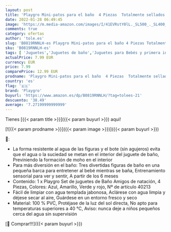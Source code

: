 ```yaml
---
layout: post
title: 'Playgro Mini-patos para el baño  4 Piezas  Totalmente sellados  Resistentes al agua y la suciedad  Ideales para el baño del bebé  A partir de 6 meses  Libres de BPA  Colorido  40213'
date: 2022-01-28 06:49:45
image: 'https://m.media-amazon.com/images/I/41EVRstY0lL._SL500_._SL400_.jpg'
comments: true
category: ofertas
author: 'tole.es'
slug: 'B0819RNNLH-es Playgro Mini-patos para el baño 4 Piezas Totalmente...'
sku: 'B0819RNNLH-es'
tags: [ 'Juguetes','Juguetes de baño','Juguetes para Bebés y primera infancia','Juguetes y juegos','bebé','playgro', ]
actualPrice: 7.99 EUR
currency: EUR
price: 7.99
comparePrice: 12.99 EUR
prodname: 'Playgro Mini-patos para el baño  4 Piezas  Totalmente sellados  Resistentes al agua y la suciedad  Ideales para el baño del bebé  A partir de 6 meses  Libres de BPA  Colorido  40213'
country: 'es'
flag: '🇪🇸'
brand: 'Playgro'
buyurl: 'https://www.amazon.es/dp/B0819RNNLH/?tag=tolees-21'
descuento: '38.49'
average: '7.27199999999999'
---
```


Tienes [{{< param title >}}]({{< param buyurl >}}) aqui!

[![{{< param prodname >}}]({{< param image >}})]({{< param buyurl >}})

🔎:

- La forma resistente al agua de las figuras y el bote (sin agujeros) evita que el agua o la suciedad se metan en el interior del juguete de baño, Previniendo la formación de moho en el interior
- Para más diversión en el baño: Tres divertidas figuras de baño en una pequeña barca para entretener al bebé mientras se baña, Entrenamiento sensorial para ver y sentir, A partir de los 6 meses
- Contenido: 1 x Playgro Set de juguetes de Baño Amigos de natación, 4 Piezas, Colores: Azul, Amarillo, Verde y rojo, Nº de artículo 40213
- Fácil de limpiar con agua templada jabonosa, Aclárese con agua limpia y déjese secar al aire, Guárdese en un entorno fresco y seco
- Material: 100 % PVC, Protéjase de la luz del sol directa, No apto para temperaturas superiores a 40 °C, Aviso: nunca deje a niños pequeños cerca del agua sin supervisión

[🛒 Comprar!!!]({{< param buyurl >}})
